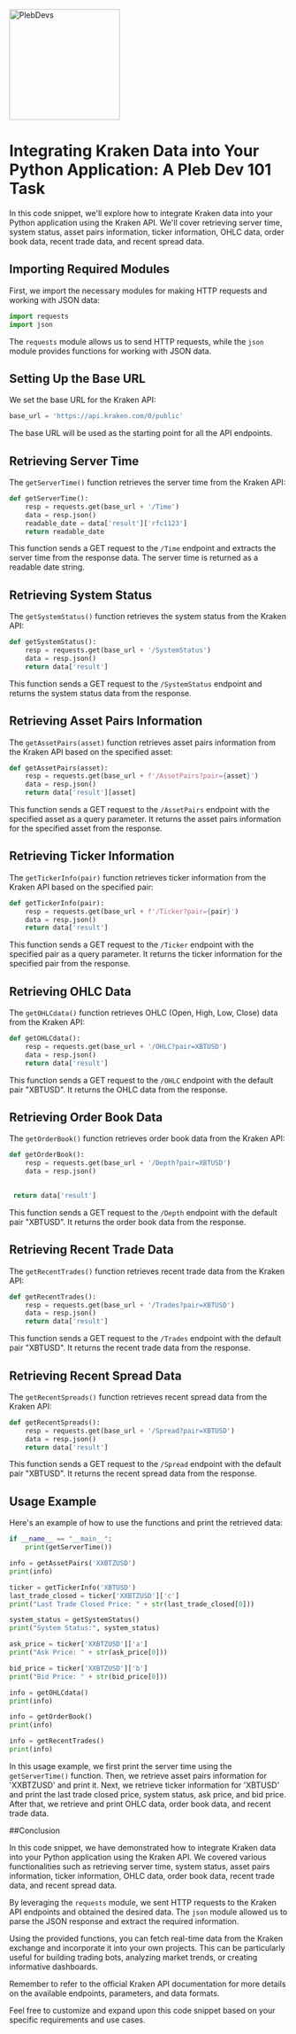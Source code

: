 <img src="https://plebdevs-org.github.io/images/plebdevs.jpg" alt="PlebDevs" width="200" height="200">



# Integrating Kraken Data into Your Python Application: A Pleb Dev 101 Task

In this code snippet, we'll explore how to integrate Kraken data into your Python application using the Kraken API. We'll cover retrieving server time, system status, asset pairs information, ticker information, OHLC data, order book data, recent trade data, and recent spread data.

## Importing Required Modules

First, we import the necessary modules for making HTTP requests and working with JSON data:

```python
import requests
import json
```

The `requests` module allows us to send HTTP requests, while the `json` module provides functions for working with JSON data.

## Setting Up the Base URL

We set the base URL for the Kraken API:

```python
base_url = 'https://api.kraken.com/0/public'
```

The base URL will be used as the starting point for all the API endpoints.

## Retrieving Server Time

The `getServerTime()` function retrieves the server time from the Kraken API:

```python
def getServerTime():
    resp = requests.get(base_url + '/Time')
    data = resp.json()
    readable_date = data['result']['rfc1123']
    return readable_date
```

This function sends a GET request to the `/Time` endpoint and extracts the server time from the response data. The server time is returned as a readable date string.

## Retrieving System Status

The `getSystemStatus()` function retrieves the system status from the Kraken API:

```python
def getSystemStatus():
    resp = requests.get(base_url + '/SystemStatus')
    data = resp.json()
    return data['result']
```

This function sends a GET request to the `/SystemStatus` endpoint and returns the system status data from the response.

## Retrieving Asset Pairs Information

The `getAssetPairs(asset)` function retrieves asset pairs information from the Kraken API based on the specified asset:

```python
def getAssetPairs(asset):
    resp = requests.get(base_url + f'/AssetPairs?pair={asset}')
    data = resp.json()
    return data['result'][asset]
```

This function sends a GET request to the `/AssetPairs` endpoint with the specified asset as a query parameter. It returns the asset pairs information for the specified asset from the response.

## Retrieving Ticker Information

The `getTickerInfo(pair)` function retrieves ticker information from the Kraken API based on the specified pair:

```python
def getTickerInfo(pair):
    resp = requests.get(base_url + f'/Ticker?pair={pair}')
    data = resp.json()
    return data['result']
```

This function sends a GET request to the `/Ticker` endpoint with the specified pair as a query parameter. It returns the ticker information for the specified pair from the response.

## Retrieving OHLC Data

The `getOHLCdata()` function retrieves OHLC (Open, High, Low, Close) data from the Kraken API:

```python
def getOHLCdata():
    resp = requests.get(base_url + '/OHLC?pair=XBTUSD')
    data = resp.json()
    return data['result']
```

This function sends a GET request to the `/OHLC` endpoint with the default pair "XBTUSD". It returns the OHLC data from the response.

## Retrieving Order Book Data

The `getOrderBook()` function retrieves order book data from the Kraken API:

```python
def getOrderBook():
    resp = requests.get(base_url + '/Depth?pair=XBTUSD')
    data = resp.json()
   

 return data['result']
```

This function sends a GET request to the `/Depth` endpoint with the default pair "XBTUSD". It returns the order book data from the response.

## Retrieving Recent Trade Data

The `getRecentTrades()` function retrieves recent trade data from the Kraken API:

```python
def getRecentTrades():
    resp = requests.get(base_url + '/Trades?pair=XBTUSD')
    data = resp.json()
    return data['result']
```

This function sends a GET request to the `/Trades` endpoint with the default pair "XBTUSD". It returns the recent trade data from the response.

## Retrieving Recent Spread Data

The `getRecentSpreads()` function retrieves recent spread data from the Kraken API:

```python
def getRecentSpreads():
    resp = requests.get(base_url + '/Spread?pair=XBTUSD')
    data = resp.json()
    return data['result']
```

This function sends a GET request to the `/Spread` endpoint with the default pair "XBTUSD". It returns the recent spread data from the response.

## Usage Example

Here's an example of how to use the functions and print the retrieved data:

```python
if __name__ == "__main__":
    print(getServerTime())

info = getAssetPairs('XXBTZUSD')
print(info)

ticker = getTickerInfo('XBTUSD')
last_trade_closed = ticker['XXBTZUSD']['c']
print("Last Trade Closed Price: " + str(last_trade_closed[0]))

system_status = getSystemStatus()
print("System Status:", system_status)

ask_price = ticker['XXBTZUSD']['a']
print("Ask Price: " + str(ask_price[0]))

bid_price = ticker['XXBTZUSD']['b']
print("Bid Price: " + str(bid_price[0]))

info = getOHLCdata()
print(info)

info = getOrderBook()
print(info)

info = getRecentTrades()
print(info)
```

In this usage example, we first print the server time using the `getServerTime()` function. Then, we retrieve asset pairs information for 'XXBTZUSD' and print it. Next, we retrieve ticker information for 'XBTUSD' and print the last trade closed price, system status, ask price, and bid price. After that, we retrieve and print OHLC data, order book data, and recent trade data.

##Conclusion

In this code snippet, we have demonstrated how to integrate Kraken data into your Python application using the Kraken API. We covered various functionalities such as retrieving server time, system status, asset pairs information, ticker information, OHLC data, order book data, recent trade data, and recent spread data.

By leveraging the `requests` module, we sent HTTP requests to the Kraken API endpoints and obtained the desired data. The `json` module allowed us to parse the JSON response and extract the required information.

Using the provided functions, you can fetch real-time data from the Kraken exchange and incorporate it into your own projects. This can be particularly useful for building trading bots, analyzing market trends, or creating informative dashboards.

Remember to refer to the official Kraken API documentation for more details on the available endpoints, parameters, and data formats.

Feel free to customize and expand upon this code snippet based on your specific requirements and use cases.

